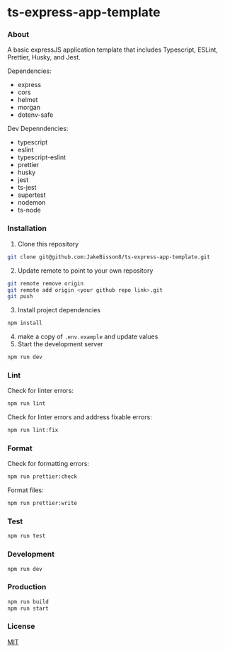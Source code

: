 # ts-express-app-template

### About
A basic expressJS application template that includes Typescript, ESLint, Prettier, Husky, and Jest.

Dependencies:
- express
- cors
- helmet
- morgan
- dotenv-safe

Dev Depenndencies:
- typescript
- eslint
- typescript-eslint
- prettier
- husky
- jest
- ts-jest
- supertest
- nodemon
- ts-node

### Installation
1. Clone this repository
```bash
git clone git@github.com:JakeBisson8/ts-express-app-template.git
```
2. Update remote to point to your own repository
```bash
git remote remove origin
git remote add origin <your github repo link>.git
git push
```
3. Install project dependencies
```bash
npm install
```
4. make a copy of `.env.example` and update values
5. Start the development server
```bash
npm run dev
```

### Lint
Check for linter errors:
```bash
npm run lint
```

Check for linter errors and address fixable errors:
```bash
npm run lint:fix
```

### Format
Check for formatting errors:
```bash
npm run prettier:check
```
Format files:
```bash
npm run prettier:write
```

### Test
```bash
npm run test
```

### Development
```bash
npm run dev
```

### Production
```bash
npm run build
npm run start
```

### License
[MIT](https://choosealicense.com/licenses/mit/)
